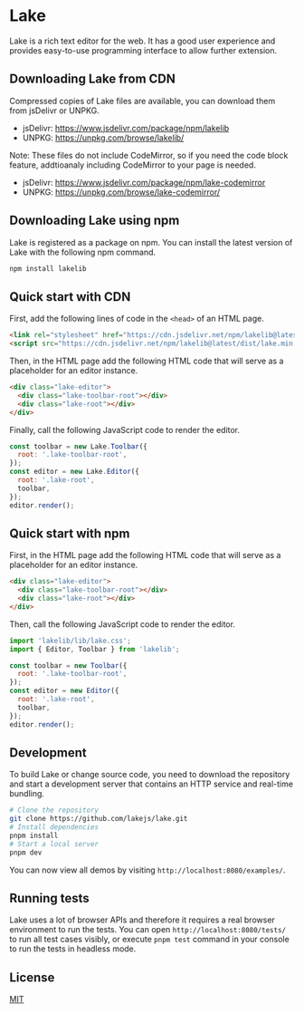 # Lake

Lake is a rich text editor for the web. It has a good user experience and provides easy-to-use programming interface to allow further extension.

## Downloading Lake from CDN

Compressed copies of Lake files are available, you can download them from jsDelivr or UNPKG.

* jsDelivr: https://www.jsdelivr.com/package/npm/lakelib
* UNPKG: https://unpkg.com/browse/lakelib/

Note: These files do not include CodeMirror, so if you need the code block feature, addtioanaly including CodeMirror to your page is needed.

* jsDelivr: https://www.jsdelivr.com/package/npm/lake-codemirror
* UNPKG: https://unpkg.com/browse/lake-codemirror/

## Downloading Lake using npm

Lake is registered as a package on npm. You can install the latest version of Lake with the following npm command.

```bash
npm install lakelib
```

## Quick start with CDN

First, add the following lines of code in the `<head>` of an HTML page.

```html
<link rel="stylesheet" href="https://cdn.jsdelivr.net/npm/lakelib@latest/dist/lake.min.css" />
<script src="https://cdn.jsdelivr.net/npm/lakelib@latest/dist/lake.min.js"></script>
```

Then, in the HTML page add the following HTML code that will serve as a placeholder for an editor instance.

```html
<div class="lake-editor">
  <div class="lake-toolbar-root"></div>
  <div class="lake-root"></div>
</div>
```

Finally, call the following JavaScript code to render the editor.

```js
const toolbar = new Lake.Toolbar({
  root: '.lake-toolbar-root',
});
const editor = new Lake.Editor({
  root: '.lake-root',
  toolbar,
});
editor.render();
```

## Quick start with npm

First, in the HTML page add the following HTML code that will serve as a placeholder for an editor instance.

```html
<div class="lake-editor">
  <div class="lake-toolbar-root"></div>
  <div class="lake-root"></div>
</div>
```

Then, call the following JavaScript code to render the editor.

```js
import 'lakelib/lib/lake.css';
import { Editor, Toolbar } from 'lakelib';

const toolbar = new Toolbar({
  root: '.lake-toolbar-root',
});
const editor = new Editor({
  root: '.lake-root',
  toolbar,
});
editor.render();
```

## Development

To build Lake or change source code, you need to download the repository and start a development server that contains an HTTP service and real-time bundling.

``` bash
# Clone the repository
git clone https://github.com/lakejs/lake.git
# Install dependencies
pnpm install
# Start a local server
pnpm dev
```

You can now view all demos by visiting `http://localhost:8080/examples/`.

## Running tests

Lake uses a lot of browser APIs and therefore it requires a real browser environment to run the tests. You can open `http://localhost:8080/tests/` to run all test cases visibly, or execute `pnpm test` command in your console to run the tests in headless mode.

## License

[MIT](https://github.com/lakejs/lake/blob/main/LICENSE)
